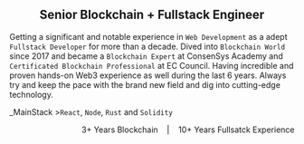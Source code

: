 <h2 align="center">Senior Blockchain + Fullstack Engineer</h2>

Getting a significant and notable experience in `Web Development` as a adept `Fullstack Developer` for more than a decade. Dived into `Blockchain World` since 2017 and became a `Blockchain Expert` at ConsenSys Academy and `Certificated Blockchain Professional` at EC Council. Having incredible and proven hands-on Web3 experience as well during the last 6 years. Always try and keep the pace with the brand new field and dig into cutting-edge technology.

_MainStack >`React`, `Node`, `Rust` and `Solidity`

<p align="right">3+ Years Blockchain &nbsp;&nbsp; | &nbsp;&nbsp; 10+ Years Fullsatck Experience</p>
